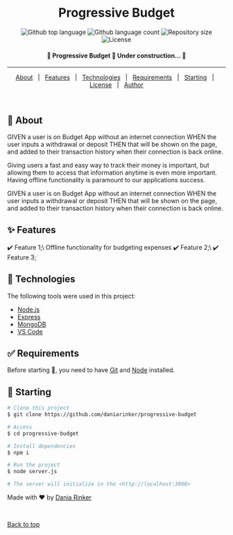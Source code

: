 <h1 align="center">Progressive Budget</h1>

<p align="center">
  <img alt="Github top language" src="https://img.shields.io/github/languages/top/daniarinker/progressive-budget?color=56BEB8">

  <img alt="Github language count" src="https://img.shields.io/github/languages/count/daniarinker/progressive-budget?color=56BEB8">

  <img alt="Repository size" src="https://img.shields.io/github/repo-size/daniarinker/progressive-budget?color=56BEB8">

  <img alt="License" src="https://img.shields.io/github/license/daniarinker/progressive-budget?color=56BEB8">

<h4 align="center"> 
	🚧  Progressive Budget 🚀 Under construction...  🚧
</h4>

<hr>

<p align="center">
  <a href="#dart-about">About</a> &#xa0; | &#xa0; 
  <a href="#sparkles-features">Features</a> &#xa0; | &#xa0;
  <a href="#rocket-technologies">Technologies</a> &#xa0; | &#xa0;
  <a href="#white_check_mark-requirements">Requirements</a> &#xa0; | &#xa0;
  <a href="#checkered_flag-starting">Starting</a> &#xa0; | &#xa0;
  <a href="#memo-license">License</a> &#xa0; | &#xa0;
  <a href="https://github.com/{{YOUR_GITHUB_USERNAME}}" target="_blank">Author</a>
</p>

<br>

## :dart: About

GIVEN a user is on Budget App without an internet connection
WHEN the user inputs a withdrawal or deposit
THEN that will be shown on the page, and added to their transaction history when their connection is back online.

Giving users a fast and easy way to track their money is important, but allowing them to access that information anytime is even more important. Having offline functionality is paramount to our applications success.

GIVEN a user is on Budget App without an internet connection
WHEN the user inputs a withdrawal or deposit
THEN that will be shown on the page, and added to their transaction history when their connection is back online.

## :sparkles: Features

:heavy_check_mark: Feature 1;\ Offline functionality for budgeting expenses
:heavy_check_mark: Feature 2;\ 
:heavy_check_mark: Feature 3;

## :rocket: Technologies

The following tools were used in this project:

- [Node.js](https://nodejs.org/en/)
- [Express](https://expressjs.com/)
- [MongoDB](https://www.mongodb.com/)
- [VS Code](https://code.visualstudio.com/)

## :white_check_mark: Requirements

Before starting :checkered_flag:, you need to have [Git](https://git-scm.com) and [Node](https://nodejs.org/en/) installed.

## :checkered_flag: Starting

```bash
# Clone this project
$ git clone https://github.com/daniarinker/progressive-budget

# Access
$ cd progressive-budget

# Install dependencies
$ npm i

# Run the project
$ node server.js

# The server will initialize in the <http://localhost:3000>
```

Made with :heart: by <a href="https://github.com/daniarinker" target="_blank">Dania Rinker</a>

&#xa0;

<a href="#top">Back to top</a>
